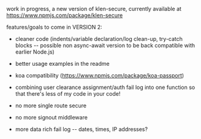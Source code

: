 work in progress, a new version of klen-secure, currently available at https://www.npmjs.com/package/klen-secure

features/goals to  come in VERSION 2:

* cleaner code (indents/variable declaration/log clean-up, try-catch blocks -- possible non async-await version to be back compatible with earlier Node.js) 

* better usage examples in the readme

* koa compatibility (https://www.npmjs.com/package/koa-passport)

* combining user clearance assignment/auth fail log into  one function so that there's less of my code in your code! 

* no more single route secure

* no more signout middleware 

* more data rich fail log -- dates, times, IP addresses? 


